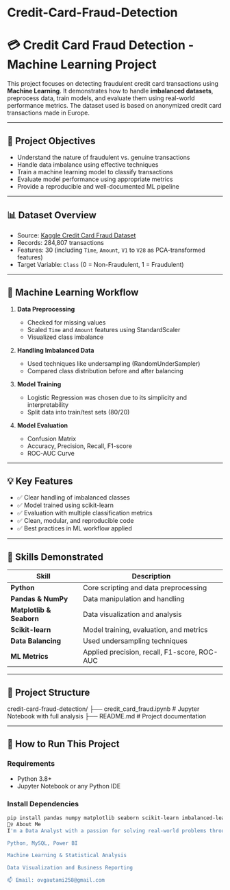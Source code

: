 # Credit-Card-Fraud-Detection
# 💳 Credit Card Fraud Detection - Machine Learning Project

This project focuses on detecting fraudulent credit card transactions using **Machine Learning**. It demonstrates how to handle **imbalanced datasets**, preprocess data, train models, and evaluate them using real-world performance metrics. The dataset used is based on anonymized credit card transactions made in Europe.

---

## 📌 Project Objectives

- Understand the nature of fraudulent vs. genuine transactions
- Handle data imbalance using effective techniques
- Train a machine learning model to classify transactions
- Evaluate model performance using appropriate metrics
- Provide a reproducible and well-documented ML pipeline

---

## 📊 Dataset Overview

- Source: [Kaggle Credit Card Fraud Dataset](https://www.kaggle.com/mlg-ulb/creditcardfraud)
- Records: 284,807 transactions
- Features: 30 (including `Time`, `Amount`, `V1` to `V28` as PCA-transformed features)
- Target Variable: `Class` (0 = Non-Fraudulent, 1 = Fraudulent)

---

## 🧠 Machine Learning Workflow

1. **Data Preprocessing**
   - Checked for missing values
   - Scaled `Time` and `Amount` features using StandardScaler
   - Visualized class imbalance

2. **Handling Imbalanced Data**
   - Used techniques like undersampling (RandomUnderSampler)
   - Compared class distribution before and after balancing

3. **Model Training**
   - Logistic Regression was chosen due to its simplicity and interpretability
   - Split data into train/test sets (80/20)

4. **Model Evaluation**
   - Confusion Matrix
   - Accuracy, Precision, Recall, F1-score
   - ROC-AUC Curve

---

## 💡 Key Features

- ✅ Clear handling of imbalanced classes
- ✅ Model trained using scikit-learn
- ✅ Evaluation with multiple classification metrics
- ✅ Clean, modular, and reproducible code
- ✅ Best practices in ML workflow applied

---

## 🧠 Skills Demonstrated

| Skill | Description |
|-------|-------------|
| **Python** | Core scripting and data preprocessing |
| **Pandas & NumPy** | Data manipulation and handling |
| **Matplotlib & Seaborn** | Data visualization and analysis |
| **Scikit-learn** | Model training, evaluation, and metrics |
| **Data Balancing** | Used undersampling techniques |
| **ML Metrics** | Applied precision, recall, F1-score, ROC-AUC |

---

## 📂 Project Structure

credit-card-fraud-detection/
├── credit_card_fraud.ipynb # Jupyter Notebook with full analysis
├── README.md # Project documentation


---

## 🚀 How to Run This Project

### Requirements

- Python 3.8+
- Jupyter Notebook or any Python IDE

### Install Dependencies

```bash
pip install pandas numpy matplotlib seaborn scikit-learn imbalanced-learn
🙋‍♀️ About Me
I'm a Data Analyst with a passion for solving real-world problems through data. I specialize in:

Python, MySQL, Power BI

Machine Learning & Statistical Analysis

Data Visualization and Business Reporting

📫 Email: ovgautami258@gmail.com

